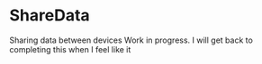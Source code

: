 # ShareData
Sharing data between devices
Work in progress. I will get back to completing this when I feel like it
